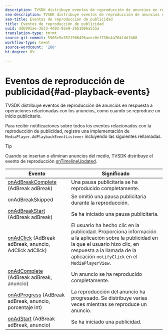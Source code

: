 ```yaml
---
description: TVSDK distribuye eventos de reproducción de anuncios en respuesta a operaciones relacionadas con los anuncios, como cuando se reproduce un inicio publicitario.
seo-description: TVSDK distribuye eventos de reproducción de anuncios en respuesta a operaciones relacionadas con los anuncios, como cuando se reproduce un inicio publicitario.
seo-title: Eventos de reproducción de publicidad
title: Eventos de reproducción de publicidad
uuid: dd6991ae-3e33-4d92-92e9-26b1086a555a
translation-type: tm+mt
source-git-commit: 5908e5a3521966496aeec0ef730e4a704fddfb68
workflow-type: tm+mt
source-wordcount: '288'
ht-degree: 0%

---
```



# Eventos de reproducción de publicidad{#ad-playback-events}

TVSDK distribuye eventos de reproducción de anuncios en respuesta a operaciones relacionadas con los anuncios, como cuando se reproduce un inicio publicitario.

Para recibir notificaciones sobre todos los eventos relacionados con la reproducción de publicidad, registre una implementación de `MediaPlayer.AdPlaybackEventListener` incluyendo las siguientes rellamadas.

>[!TIP]
>
>Cuando se insertan o eliminan anuncios del medio, TVSDK distribuye el evento de reproducción [onTimelineUpdated](https://help.adobe.com/en_US/primetime/api/psdk/javadoc_1.4/com/adobe/mediacore/MediaPlayer.PlaybackEventListener.html#onTimelineUpdated()).

| Evento | Significado |
|---|---|
| [onAdBreakComplete](https://help.adobe.com/en_US/primetime/api/psdk/javadoc_1.4/com/adobe/mediacore/MediaPlayer.AdPlaybackEventListener.html#onAdBreakComplete(com.adobe.mediacore.timeline.advertising.AdBreak)) (AdBreak adBreak) | Una pausa publicitaria se ha reproducido completamente. |
| onAdBreakSkipped | Se omitió una pausa publicitaria durante la reproducción. |
| [onAdBreakStart](https://help.adobe.com/en_US/primetime/api/psdk/javadoc_1.4/com/adobe/mediacore/MediaPlayer.AdPlaybackEventListener.html#onAdBreakStart(com.adobe.mediacore.timeline.advertising.AdBreak)) (AdBreak adBreak) | Se ha iniciado una pausa publicitaria. |
| [onAdClick](https://help.adobe.com/en_US/primetime/api/psdk/javadoc_1.4/com/adobe/mediacore/MediaPlayer.AdPlaybackEventListener.html#onAdClick(com.adobe.mediacore.timeline.advertising.AdBreak,%20com.adobe.mediacore.timeline.advertising.Ad,%20com.adobe.mediacore.timeline.advertising.AdClick)) (AdBreak adBreak, anuncio, AdClick adClick) | El usuario ha hecho clic en la publicidad. Proporciona información a la aplicación sobre la publicidad en la que el usuario hizo clic, en respuesta a la llamada de la aplicación `notifyClick` en el `MediaPlayerView`. |
| [onAdComplete](https://help.adobe.com/en_US/primetime/api/psdk/javadoc_1.4/com/adobe/mediacore/MediaPlayer.AdPlaybackEventListener.html#onAdComplete(com.adobe.mediacore.timeline.advertising.AdBreak)) (AdBreak adBreak, anuncio) | Un anuncio se ha reproducido completamente. |
| [onAdProgress](https://help.adobe.com/en_US/primetime/api/psdk/javadoc_1.4/com/adobe/mediacore/MediaPlayer.AdPlaybackEventListener.html#onAdProgress(com.adobe.mediacore.timeline.advertising.AdBreak,com.adobe.mediacore.timeline.advertising.Ad,%20int)) (AdBreak adBreak, anuncio, porcentaje int) | La reproducción del anuncio ha progresado. Se distribuye varias veces mientras se reproduce un anuncio. |
| [onAdStart](https://help.adobe.com/en_US/primetime/api/psdk/javadoc_1.4/com/adobe/mediacore/MediaPlayer.AdPlaybackEventListener.html#onAdStart(com.adobe.mediacore.timeline.advertising.AdBreak,%20com.adobe.mediacore.timeline.advertising.Ad)) (AdBreak adBreak, anuncio) | Se ha iniciado una publicidad. |